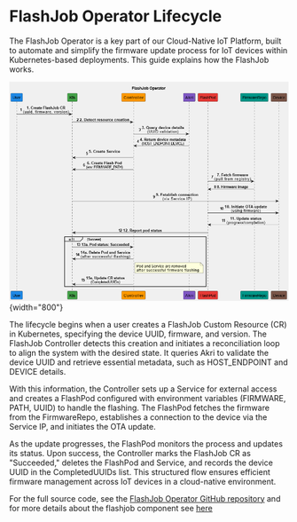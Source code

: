 # FlashJob Operator Lifecycle

The FlashJob Operator is a key part of our Cloud-Native IoT Platform, built to automate and simplify the firmware update process for IoT devices within Kubernetes-based deployments. This guide explains how the FlashJob works.

![FlashJob Lifecycle Diagram](/../assets/images/flashjob_lifecycle.png){width="800"}

The lifecycle begins when a user creates a FlashJob Custom Resource (CR) in Kubernetes, specifying the device UUID, firmware, and version. The FlashJob Controller detects this creation and initiates a reconciliation loop to align the system with the desired state. It queries Akri to validate the device UUID and retrieve essential metadata, such as HOST_ENDPOINT and DEVICE details.

With this information, the Controller sets up a Service for external access and creates a FlashPod configured with environment variables (FIRMWARE, PATH, UUID) to handle the flashing. The FlashPod fetches the firmware from the FirmwareRepo, establishes a connection to the device via the Service IP, and initiates the OTA update.

As the update progresses, the FlashPod monitors the process and updates its status. Upon success, the Controller marks the FlashJob CR as "Succeeded," deletes the FlashPod and Service, and records the device UUID in the CompletedUUIDs list. This structured flow ensures efficient firmware management across IoT devices in a cloud-native environment.

For the full source code, see the [FlashJob Operator GitHub repository](https://github.com/nubificus/flashjob_operator) and for more details about the flashjob component see [here](../components/flashjob.md)
